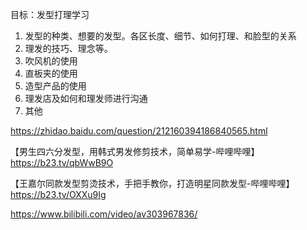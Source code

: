 目标：发型打理学习
1. 发型的种类、想要的发型。各区长度、细节、如何打理、和脸型的关系
2. 理发的技巧、理念等。
3. 吹风机的使用
4. 直板夹的使用
5. 造型产品的使用
6. 理发店及如何和理发师进行沟通
7. 其他

https://zhidao.baidu.com/question/212160394186840565.html


【男生四六分发型，用韩式男发修剪技术，简单易学-哔哩哔哩】 https://b23.tv/qbWwB9O

【王嘉尔同款发型剪烫技术，手把手教你，打造明星同款发型-哔哩哔哩】 https://b23.tv/OXXu9Ig

https://www.bilibili.com/video/av303967836/
<!--stackedit_data:
eyJoaXN0b3J5IjpbMTU1OTIwOTMwNywyMDYzMDY5MTM0LDE0MT
IwMDE2ODYsLTEyODM5ODU1MzddfQ==
-->